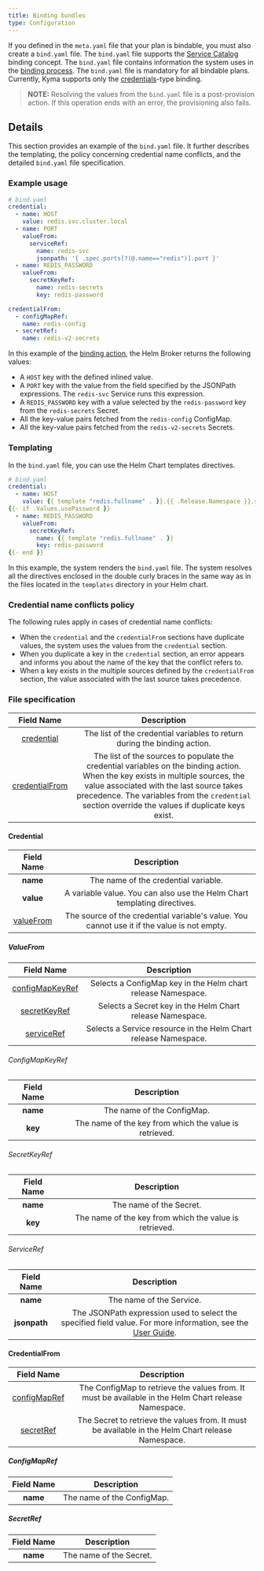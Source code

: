 ```yaml
---
title: Binding bundles
type: Configuration
---
```



[bind]: https://github.com/openservicebrokerapi/servicebroker/blob/v2.12/spec.md#binding  "OSB Spec Binding"

If you defined in the `meta.yaml` file that your plan is bindable, you must also create a `bind.yaml` file.
The `bind.yaml` file supports the [Service Catalog](https://github.com/kubernetes-incubator/service-catalog) binding concept. The `bind.yaml` file contains information the system uses in the [binding process][bind].
The `bind.yaml` file is mandatory for all bindable plans. Currently, Kyma supports only the [credentials](https://github.com/openservicebrokerapi/servicebroker/blob/v2.13/spec.md#types-of-binding)-type binding.   


>**NOTE:** Resolving the values from the `bind.yaml` file is a post-provision action. If this operation ends with an error, the provisioning also fails.

## Details

This section provides an example of the `bind.yaml` file. It further describes the templating, the policy concerning credential name conflicts, and the detailed `bind.yaml` file specification.

### Example usage

```yaml
# bind.yaml
credential:
  - name: HOST
    value: redis.svc.cluster.local
  - name: PORT
    valueFrom:
      serviceRef:
        name: redis-svc
        jsonpath: '{ .spec.ports[?(@.name=="redis")].port }'
  - name: REDIS_PASSWORD
    valueFrom:
      secretKeyRef:
        name: redis-secrets
        key: redis-password

credentialFrom:
  - configMapRef:
    name: redis-config
  - secretRef:
    name: redis-v2-secrets
```

In this example of the [binding action][bind], the Helm Broker returns the following values:
- A `HOST` key with the defined inlined value.
- A `PORT` key with the value from the field specified by the JSONPath expressions. The `redis-svc` Service runs this expression.
- A `REDIS_PASSWORD` key with a value selected by the `redis-password` key from the `redis-secrets` Secret.
- All the key-value pairs fetched from the `redis-config` ConfigMap.
- All the key-value pairs fetched from the `redis-v2-secrets` Secrets.

### Templating

In the `bind.yaml` file, you can use the Helm Chart templates directives.

```yaml
# bind.yaml
credential:
  - name: HOST
    value: {{ template "redis.fullname" . }}.{{ .Release.Namespace }}.svc.cluster.local
{{- if .Values.usePassword }}
  - name: REDIS_PASSWORD
    valueFrom:
      secretKeyRef:
        name: {{ template "redis.fullname" . }}
        key: redis-password
{{- end }}
```
In this example, the system renders the `bind.yaml` file. The system resolves all the directives enclosed in the double curly braces in the same way as in the files located in the `templates` directory in your Helm chart.

### Credential name conflicts policy

The following rules apply in cases of credential name conflicts:
- When the `credential` and the `credentialFrom` sections have duplicate values, the system uses the values from the `credential` section.
- When you duplicate a key in the `credential` section, an error appears and informs you about the name of the key that the conflict refers to.
- When a key exists in the multiple sources defined by the `credentialFrom` section, the value associated with the last source takes precedence.

### File specification

|   Field Name   |                                                                                                                              Description                                                                                                                              |
|:--------------:|:---------------------------------------------------------------------------------------------------------------------------------------------------------------------------------------------------------------------------------------------------------------------:|
|   [credential](#configuration-binding-bundles-credential)   |                                                                                                         The list of the credential variables to return during the binding action.                                                                                                        |
| [credentialFrom](#configuration-binding-bundles-credentialfrom) | The list of the sources to populate the credential variables on the binding action. When the key exists in multiple sources, the value associated with the last source takes precedence. The variables from the `credential` section override the values if duplicate keys exist. |

#### Credential

| Field Name |                                    Description                                    |
|:----------:|:---------------------------------------------------------------------------------:|
|    **name**    |                          The name of the credential variable.                         |
|    **value**   |      A variable value. You can also use the Helm Chart templating directives.      |
| [valueFrom](#configuration-binding-bundles-valuefrom)  | The source of the credential variable's value. You cannot use it if the value is not empty. |

##### ValueFrom

|    Field Name   |                               Description                              |
|:---------------:|:----------------------------------------------------------------------:|
| [configMapKeyRef](#configuration-binding-bundles-configmapkeyref) |    Selects a ConfigMap key in the Helm chart release Namespace.   |
|   [secretKeyRef](#configuration-binding-bundles-secretkeyref)  |     Selects a Secret key in the Helm Chart release Namespace.     |
|    [serviceRef](#configuration-binding-bundles-serviceref)   | Selects a Service resource in the Helm Chart release Namespace. |

###### ConfigMapKeyRef

| Field Name |                            Description                            |
|:----------:|:-----------------------------------------------------------------:|
|    **name**    |                      The name of the ConfigMap.                       |
|     **key**    |   The name of the key from which the value is retrieved.  |

###### SecretKeyRef

| Field Name |                            Description                            |
|:----------:|:-----------------------------------------------------------------:|
|    **name**    |                       The name of the Secret.                          |
|     **key**    | The name of the key from which the value is retrieved. |

###### ServiceRef

| Field Name |                                                                    Description                                                                    |
|:----------:|:-------------------------------------------------------------------------------------------------------------------------------------------------:|
|    **name**    |                                                                The name of the Service.                                                               |
|  **jsonpath**  | The JSONPath expression used to select the specified field value. For more information, see the [User Guide](https://kubernetes.io/docs/user-guide/jsonpath/). |

#### CredentialFrom

|  Field Name  |                                   Description                                 |
|:------------:|:-----------------------------------------------------------------------------:|
| [configMapRef](#configuration-binding-bundles-configmapref) | The ConfigMap to retrieve the values from. It must be available in the Helm Chart release Namespace. |
|   [secretRef](#configuration-binding-bundles-secretref)  |   The Secret to retrieve the values from. It must be available in the Helm Chart release Namespace.  |

##### ConfigMapRef

| Field Name |         Description        |
|:----------:|:--------------------------:|
|    **name**    |    The name of the ConfigMap.   |

##### SecretRef

| Field Name |        Description        |
|:----------:|:-------------------------:|
|    **name**    |  The name of the Secret.      |
